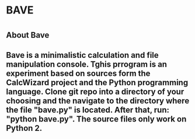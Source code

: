 <h1>BAVE<h1>
<h2>About Bave<h2>
<p>Bave is a minimalistic calculation and file manipulation console.
Tghis prrogram is an experiment based on sources form the CalcWizard project and the Python programming language.
Clone git repo into a directory of your choosing and the navigate to the directory where the file "bave.py" is located.
After that, run: "python bave.py". The source files only work on Python 2.</p>
